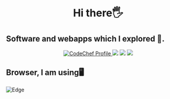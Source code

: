 <h1 align="center">Hi there🖐</h1>
<p align="center">
  
  <h2>Software and webapps which I explored 🎒.</h2>
  <div align="center" display="flex">
  <a href="https://www.codechef.com/users/solar_hares_31">
    <img src="https://img.shields.io/badge/CodeChef-%23964B00.svg?style=for-the-badge&logo=CodeChef&logoColor=white" alt="CodeChef Profile">
</a>
    <img src="https://img.shields.io/badge/blender-%23F5792A.svg?style=for-the-badge&logo=blender&logoColor=white">
    <a herf="https://cloud.unity.com/account/zenicrpg124">
      <img src="https://img.shields.io/badge/unity-%23000000.svg?style=for-the-badge&logo=unity&logoColor=white">
    </a>
     <img src="https://img.shields.io/badge/Visual%20Studio%20Code-0078d7.svg?style=for-the-badge&logo=visual-studio-code&logoColor=white">
</div>
 <h2>Browser, I am using🖥</h2>
  <img src="https://www.vectorlogo.zone/logos/microsoft_edge/microsoft_edge-ar21.svg" alt="Edge">
</p>
